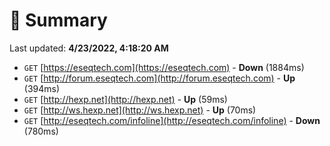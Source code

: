 # 📖 Summary
Last updated: **4/23/2022, 4:18:20 AM**

- `GET` [https://eseqtech.com](https://eseqtech.com) - **Down** (1884ms)
- `GET` [http://forum.eseqtech.com](http://forum.eseqtech.com) - **Up** (394ms)
- `GET` [http://hexp.net](http://hexp.net) - **Up** (59ms)
- `GET` [http://ws.hexp.net](http://ws.hexp.net) - **Up** (70ms)
- `GET` [http://eseqtech.com/infoline](http://eseqtech.com/infoline) - **Down** (780ms)
